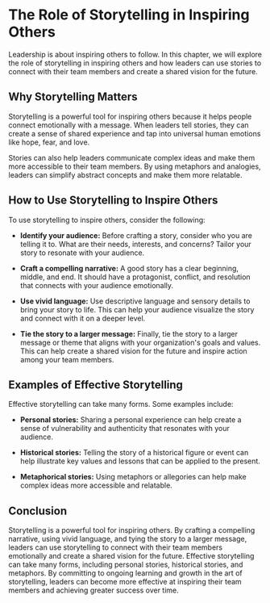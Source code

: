 The Role of Storytelling in Inspiring Others
===================================================================================

Leadership is about inspiring others to follow. In this chapter, we will explore the role of storytelling in inspiring others and how leaders can use stories to connect with their team members and create a shared vision for the future.

Why Storytelling Matters
------------------------

Storytelling is a powerful tool for inspiring others because it helps people connect emotionally with a message. When leaders tell stories, they can create a sense of shared experience and tap into universal human emotions like hope, fear, and love.

Stories can also help leaders communicate complex ideas and make them more accessible to their team members. By using metaphors and analogies, leaders can simplify abstract concepts and make them more relatable.

How to Use Storytelling to Inspire Others
-----------------------------------------

To use storytelling to inspire others, consider the following:

* **Identify your audience:** Before crafting a story, consider who you are telling it to. What are their needs, interests, and concerns? Tailor your story to resonate with your audience.

* **Craft a compelling narrative:** A good story has a clear beginning, middle, and end. It should have a protagonist, conflict, and resolution that connects with your audience emotionally.

* **Use vivid language:** Use descriptive language and sensory details to bring your story to life. This can help your audience visualize the story and connect with it on a deeper level.

* **Tie the story to a larger message:** Finally, tie the story to a larger message or theme that aligns with your organization's goals and values. This can help create a shared vision for the future and inspire action among your team members.

Examples of Effective Storytelling
----------------------------------

Effective storytelling can take many forms. Some examples include:

* **Personal stories:** Sharing a personal experience can help create a sense of vulnerability and authenticity that resonates with your audience.

* **Historical stories:** Telling the story of a historical figure or event can help illustrate key values and lessons that can be applied to the present.

* **Metaphorical stories:** Using metaphors or allegories can help make complex ideas more accessible and relatable.

Conclusion
----------

Storytelling is a powerful tool for inspiring others. By crafting a compelling narrative, using vivid language, and tying the story to a larger message, leaders can use storytelling to connect with their team members emotionally and create a shared vision for the future. Effective storytelling can take many forms, including personal stories, historical stories, and metaphors. By committing to ongoing learning and growth in the art of storytelling, leaders can become more effective at inspiring their team members and achieving greater success over time.
